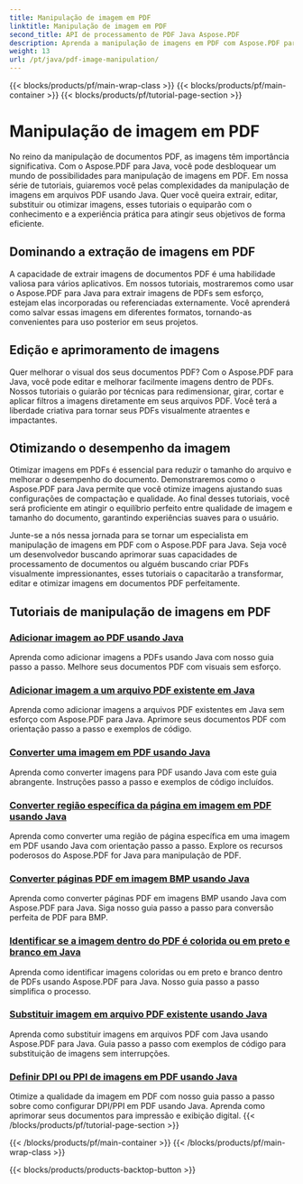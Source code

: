 ```yaml
---
title: Manipulação de imagem em PDF
linktitle: Manipulação de imagem em PDF
second_title: API de processamento de PDF Java Aspose.PDF
description: Aprenda a manipulação de imagens em PDF com Aspose.PDF para Java. Transforme, edite e otimize imagens em seus documentos PDF sem esforço.
weight: 13
url: /pt/java/pdf-image-manipulation/
---
```


{{< blocks/products/pf/main-wrap-class >}}
{{< blocks/products/pf/main-container >}}
{{< blocks/products/pf/tutorial-page-section >}}

# Manipulação de imagem em PDF


No reino da manipulação de documentos PDF, as imagens têm importância significativa. Com o Aspose.PDF para Java, você pode desbloquear um mundo de possibilidades para manipulação de imagens em PDF. Em nossa série de tutoriais, guiaremos você pelas complexidades da manipulação de imagens em arquivos PDF usando Java. Quer você queira extrair, editar, substituir ou otimizar imagens, esses tutoriais o equiparão com o conhecimento e a experiência prática para atingir seus objetivos de forma eficiente.

## Dominando a extração de imagens em PDF

A capacidade de extrair imagens de documentos PDF é uma habilidade valiosa para vários aplicativos. Em nossos tutoriais, mostraremos como usar o Aspose.PDF para Java para extrair imagens de PDFs sem esforço, estejam elas incorporadas ou referenciadas externamente. Você aprenderá como salvar essas imagens em diferentes formatos, tornando-as convenientes para uso posterior em seus projetos.

## Edição e aprimoramento de imagens

Quer melhorar o visual dos seus documentos PDF? Com o Aspose.PDF para Java, você pode editar e melhorar facilmente imagens dentro de PDFs. Nossos tutoriais o guiarão por técnicas para redimensionar, girar, cortar e aplicar filtros a imagens diretamente em seus arquivos PDF. Você terá a liberdade criativa para tornar seus PDFs visualmente atraentes e impactantes.

## Otimizando o desempenho da imagem

Otimizar imagens em PDFs é essencial para reduzir o tamanho do arquivo e melhorar o desempenho do documento. Demonstraremos como o Aspose.PDF para Java permite que você otimize imagens ajustando suas configurações de compactação e qualidade. Ao final desses tutoriais, você será proficiente em atingir o equilíbrio perfeito entre qualidade de imagem e tamanho do documento, garantindo experiências suaves para o usuário.

Junte-se a nós nessa jornada para se tornar um especialista em manipulação de imagens em PDF com o Aspose.PDF para Java. Seja você um desenvolvedor buscando aprimorar suas capacidades de processamento de documentos ou alguém buscando criar PDFs visualmente impressionantes, esses tutoriais o capacitarão a transformar, editar e otimizar imagens em documentos PDF perfeitamente.

## Tutoriais de manipulação de imagens em PDF
### [Adicionar imagem ao PDF usando Java](./add-image-to-pdf-using-java/)
Aprenda como adicionar imagens a PDFs usando Java com nosso guia passo a passo. Melhore seus documentos PDF com visuais sem esforço.
### [Adicionar imagem a um arquivo PDF existente em Java](./add-image-to-an-existing-pdf-file-in-java/)
Aprenda como adicionar imagens a arquivos PDF existentes em Java sem esforço com Aspose.PDF para Java. Aprimore seus documentos PDF com orientação passo a passo e exemplos de código.
### [Converter uma imagem em PDF usando Java](./convert-an-image-to-pdf-using-java/)
Aprenda como converter imagens para PDF usando Java com este guia abrangente. Instruções passo a passo e exemplos de código incluídos.
### [Converter região específica da página em imagem em PDF usando Java](./convert-particular-page-region-to-image-in-pdf-using-java/)
Aprenda como converter uma região de página específica em uma imagem em PDF usando Java com orientação passo a passo. Explore os recursos poderosos do Aspose.PDF for Java para manipulação de PDF.
### [Converter páginas PDF em imagem BMP usando Java](./convert-pdf-pages-to-bmp-image-using-java/)
Aprenda como converter páginas PDF em imagens BMP usando Java com Aspose.PDF para Java. Siga nosso guia passo a passo para conversão perfeita de PDF para BMP.
### [Identificar se a imagem dentro do PDF é colorida ou em preto e branco em Java](./identify-if-image-inside-pdf-is-colored-or-black-and-white-in-java/)
Aprenda como identificar imagens coloridas ou em preto e branco dentro de PDFs usando Aspose.PDF para Java. Nosso guia passo a passo simplifica o processo.
### [Substituir imagem em arquivo PDF existente usando Java](./replace-image-in-existing-pdf-file-using-java/)
Aprenda como substituir imagens em arquivos PDF com Java usando Aspose.PDF para Java. Guia passo a passo com exemplos de código para substituição de imagens sem interrupções.
### [Definir DPI ou PPI de imagens em PDF usando Java](./setting-dpi-or-ppi-of-images-in-pdf-using-java/)
Otimize a qualidade da imagem em PDF com nosso guia passo a passo sobre como configurar DPI/PPI em PDF usando Java. Aprenda como aprimorar seus documentos para impressão e exibição digital.
{{< /blocks/products/pf/tutorial-page-section >}}

{{< /blocks/products/pf/main-container >}}
{{< /blocks/products/pf/main-wrap-class >}}

{{< blocks/products/products-backtop-button >}}
